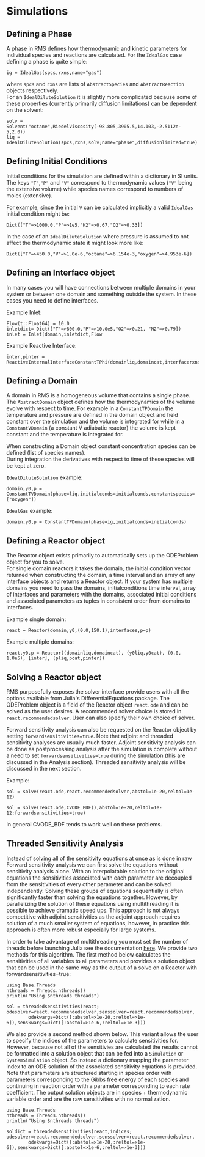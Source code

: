 # Simulations

## Defining a Phase

A phase in RMS defines how thermodynamic and kinetic parameters for individual species and reactions
are calculated.  For the `IdealGas` case defining a phase is quite simple:  

```
ig = IdealGas(spcs,rxns,name="gas")
```

where `spcs` and `rxns` are lists of `AbstractSpecies` and `AbstractReaction` objects respectively.  
For an `IdealDiluteSolution` it is slightly more complicated because some of these properties (currently
 primarily diffusion limitations) can be dependent on the solvent:  

```
solv = Solvent("octane",RiedelViscosity(-98.805,3905.5,14.103,-2.5112e-5,2.0))
liq = IdealDiluteSolution(spcs,rxns,solv;name="phase",diffusionlimited=true)
```

## Defining Initial Conditions

Initial conditions for the simulation are defined within a dictionary in SI units.  The keys `"T"`,`"P"`
and `"V"` correspond to thermodynamic values (`"V"` being the extensive volume) while species names
correspond to numbers of moles (extensive).  

For example, since the initial `V` can be calculated implicitly a valid `IdealGas` initial condition might be:  

```
Dict(["T"=>1000.0,"P"=>1e5,"H2"=>0.67,"O2"=>0.33])
```

In the case of an `IdealDiluteSolution` where pressure is assumed to not affect the thermodynamic state
it might look more like:  
```
Dict(["T"=>450.0,"V"=>1.0e-6,"octane"=>6.154e-3,"oxygen"=>4.953e-6])
```

## Defining an Interface object

In many cases you will have connections between multiple domains in your system or between one domain and something outside the system. In these cases you need to define interfaces.

Example Inlet:
```
Flow(t::Float64) = 10.0
inletdict= Dict(["T"=>800.0,"P"=>10.0e5,"O2"=>0.21, "N2"=>0.79])
inlet = Inlet(domain,inletdict,Flow
```

Example Reactive Interface:
```
inter,pinter = ReactiveInternalInterfaceConstantTPhi(domainliq,domaincat,interfacerxns,Tinter,areainter)
```

## Defining a Domain

A domain in RMS is a homogeneous volume that contains a single phase.  The `AbstractDomain` object defines how
the thermodynamics of the volume evolve with respect to time.  For example in a `ConstantTPDomain` the
temperature and pressure are defined in the domain object and held constant over the simulation and the volume
is integrated for while in a `ConstantVDomain` (a constant V adiabatic reactor) the volume is kept constant
and the temperature is integrated for.

When constructing a Domain object constant concentration species can be defined (list of species names).  
During integration the derivatives with respect to time of these species will be kept at zero.  

`IdealDiluteSolution` example:  
```
domain,y0,p = ConstantTVDomain(phase=liq,initialconds=initialconds,constantspecies=["oxygen"])
```

`IdealGas` example:  
```
domain,y0,p = ConstantTPDomain(phase=ig,initialconds=initialconds)
```


## Defining a Reactor object

The Reactor object exists primarily to automatically sets up the ODEProblem object for you to solve.  
For single domain reactors it takes the domain, the initial condition vector returned when constructing the domain, a time interval and an array of any interface objects and returns a Reactor object. If your system has multiple domains you need to pass the domains, initialconditions time interval, array of interfaces and parameters with the domains, associated initial conditions and associated parameters as tuples in consistent order from domains to interfaces.

Example single domain:  
```
react = Reactor(domain,y0,(0.0,150.1),interfaces,p=p)
```

Example multiple domains:
```
react,y0,p = Reactor((domainliq,domaincat), (y0liq,y0cat), (0.0, 1.0e5), [inter], (pliq,pcat,pinter))
```

## Solving a Reactor object

RMS purposefully exposes the solver interface provide users with all the options available from
Julia's DifferentialEquations package.  The ODEProblem object is a field of the Reactor
object `react.ode` and can be solved as the user desires. A recommended solver choice is stored in `react.recommendedsolver`. User can also specify their own choice of solver.

Forward sensitivity analysis can also be requested on the Reactor object by setting `forwardsensitivities=true`. Note that adjoint and threaded sensitivity analyses are usually much faster. Adjoint sensitivity analysis can be done as postprocessing analysis after the simulation is complete without a need to set `forwardsensitivities=true` during the simulation (this are discussed in the Analysis section). Threaded sensitivity analysis will be discussed in the next section.

Example:

```
sol = solve(react.ode,react.recommendedsolver,abstol=1e-20,reltol=1e-12)
```

```
sol = solve(react.ode,CVODE_BDF(),abstol=1e-20,reltol=1e-12;forwardsensitivities=true)
```

In general CVODE_BDF tends to work well on these problems.  

## Threaded Sensitivity Analysis
Instead of solving all of the sensitivity equations at once as is done in raw Forward sensitivity analysis we can
first solve the equations without sensitivity analysis alone. With an interpolatable solution to the original equations the sensitivities associated with each parameter are decoupled from the sensitivities of every other parameter and can be solved independently. Solving these groups of equations sequentially is often significantly faster than solving the equations together. However, by parallelizing the solution of these equations using multithreading it is possible to achieve dramatic speed ups. This approach is not always competitive with adjoint sensitivities as the adjoint approach requires solution of a much smaller system of equations, however, in practice this approach is often more robust especially for large systems.

In order to take advantage of multithreading you must set the number of threads before launching Julia see the
documentation <a href="https://docs.julialang.org/en/v1/manual/multi-threading/">here</a>. We provide two methods for this algorithm. The first method below calculates the sensitivities of all variables to all parameters and provides a solution object that can be used in the same way as the output of a solve on a Reactor with forwardsensitivities=true:

```
using Base.Threads
nthreads = Threads.nthreads()
println("Using $nthreads threads")

sol = threadedsensitivities(react; odesolver=react.recommendedsolver,senssolver=react.recommendedsolver,
        odekwargs=Dict([:abstol=>1e-20,:reltol=>1e-6]),senskwargs=Dict([:abstol=>1e-6,:reltol=>1e-3]))
```

We also provide a second method shown below. This variant allows the user to specify the indices of the parameters to calculate sensitivities for. However, because not all of the sensitivies are calculated the results cannot be formatted into a solution object that can be fed into a `Simulation` or `SystemSimulation` object. So instead a dictionary mapping the parameter index to an ODE solution of the associated sensitivity equations is provided. Note  that parameters are structured starting in species order with parameters corresponding to the Gibbs free energy of each species and continuing in reaction order with a parameter corresponding to each rate coefficient. The output solution objects are in species + thermodynamic variable order and are the raw sensitivities with no normalization.
```
using Base.Threads
nthreads = Threads.nthreads()
println("Using $nthreads threads")

soldict = threadedsensitivities(react,indices; odesolver=react.recommendedsolver,senssolver=react.recommendedsolver,
        odekwargs=Dict([:abstol=>1e-20,:reltol=>1e-6]),senskwargs=Dict([:abstol=>1e-6,:reltol=>1e-3]))
```
